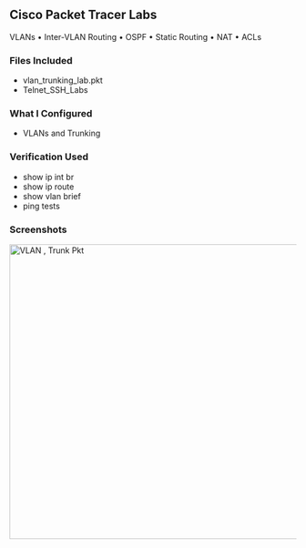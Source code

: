 ## Cisco Packet Tracer Labs
VLANs • Inter-VLAN Routing • OSPF • Static Routing • NAT • ACLs

### Files Included
- vlan_trunking_lab.pkt
- Telnet_SSH_Labs

### What I Configured
- VLANs and Trunking

### Verification Used
- show ip int br
- show ip route
- show vlan brief
- ping tests

### Screenshots
<img width="1598" height="518" alt="VLAN , Trunk Pkt" src="https://github.com/user-attachments/assets/63b347f0-cef6-4d82-a89e-c0d1084615d4" />

